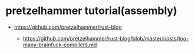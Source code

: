 # pretzelhammer tutorial(assembly)

- https://github.com/pretzelhammer/rust-blog

  - https://github.com/pretzelhammer/rust-blog/blob/master/posts/too-many-brainfuck-compilers.md
